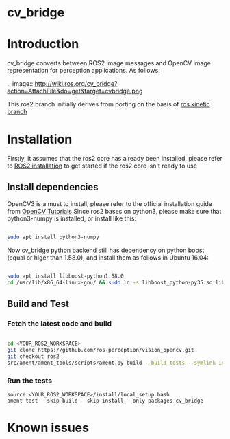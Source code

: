 cv_bridge
==========

# Introduction 

cv_bridge converts between ROS2 image messages and OpenCV image representation for perception applications. As follows:

.. image:: http://wiki.ros.org/cv_bridge?action=AttachFile&do=get&target=cvbridge.png

This ros2 branch initially derives from porting on the basis of [ros kinetic branch](https://github.com/ros-perception/vision_opencv/tree/kinetic/cv_bridge)

# Installation

Firstly, it assumes that the ros2 core has already been installed, please refer to [ROS2 installation](https://github.com/ros2/ros2/wiki/Installation) to get started if the ros2 core isn't ready to use

## Install dependencies
OpenCV3 is a must to install, please refer to the official installation guide from [OpenCV Tutorials](http://docs.opencv.org/master/d9/df8/tutorial_root.html)
Since ros2 bases on python3, please make sure that python3-numpy is installed, or install like this:

```bash

sudo apt install python3-numpy

```

Now cv_bridge python backend still has dependency on python boost (equal or higer than 1.58.0), and install them as follows in Ubuntu 16.04:

```bash

sudo apt install libboost-python1.58.0
cd /usr/lib/x86_64-linux-gnu/ && sudo ln -s libboost_python-py35.so libboost_python3.so

```

## Build and Test

### Fetch the latest code and build 
```bash

cd <YOUR_ROS2_WORKSPACE>
git clone https://github.com/ros-perception/vision_opencv.git
git checkout ros2
src/ament/ament_tools/scripts/ament.py build --build-tests --symlink-install

```

### Run the tests

```
source <YOUR_ROS2_WORKSPACE>/install/local_setup.bash
ament test --skip-build --skip-install --only-packages cv_bridge

```

# Known issues

